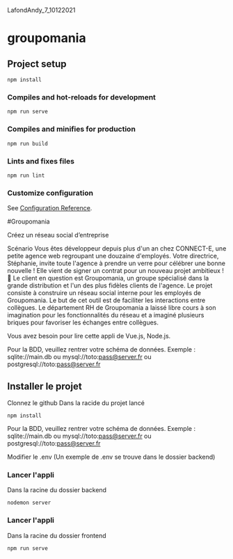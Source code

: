 LafondAndy_7_10122021

# groupomania

## Project setup
```
npm install
```

### Compiles and hot-reloads for development
```
npm run serve
```

### Compiles and minifies for production
```
npm run build
```

### Lints and fixes files
```
npm run lint
```

### Customize configuration
See [Configuration Reference](https://cli.vuejs.org/config/).

#Groupomania

Créez un réseau social d’entreprise

Scénario
Vous êtes développeur depuis plus d'un an chez CONNECT-E, une petite agence web regroupant une douzaine d'employés.
Votre directrice, Stéphanie, invite toute l'agence à prendre un verre pour célébrer une bonne nouvelle ! Elle vient de signer un contrat pour un nouveau projet ambitieux ! 🥂
Le client en question est Groupomania, un groupe spécialisé dans la grande distribution et l'un des plus fidèles clients de l'agence.
Le projet consiste à construire un réseau social interne pour les employés de Groupomania. Le but de cet outil est de faciliter les interactions entre collègues. Le département RH de Groupomania a laissé libre cours à son imagination pour les fonctionnalités du réseau et a imaginé plusieurs briques pour favoriser les échanges entre collègues.


Vous avez besoin pour lire cette appli de Vue.js, Node.js.

Pour la BDD, veuillez rentrer votre schéma de données. Exemple :
sqlite://main.db
ou
mysql://toto:pass@server.fr
ou
postgresql://toto:pass@server.fr


## Installer le projet
Clonnez le github
Dans la racide du projet lancé
```
npm install
```
Pour la BDD, veuillez rentrer votre schéma de données. Exemple :
sqlite://main.db
ou
mysql://toto:pass@server.fr
ou
postgresql://toto:pass@server.fr

Modifier le .env (Un exemple de .env se trouve dans le dossier backend)

### Lancer l'appli
Dans la racine du dossier backend
```
nodemon server
```

### Lancer l'appli
Dans la racine du dossier frontend
```
npm run serve
```


